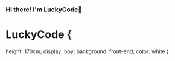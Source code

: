 ### Hi there! I'm LuckyCode👋

# LuckyCode {
  height: 170cm; 
  display: boy; 
  background: front-end; 
  color: white 
}

<!--
**codennnnn/codennnnn** is a ✨ _special_ ✨ repository because its `README.md` (this file) appears on your GitHub profile.

Here are some ideas to get you started:

- 🔭 I’m currently working on ...
- 🌱 I’m currently learning ...
- 👯 I’m looking to collaborate on ...
- 🤔 I’m looking for help with ...
- 💬 Ask me about ...
- 📫 How to reach me: ...
- 😄 Pronouns: ...
- ⚡ Fun fact: ...
-->
